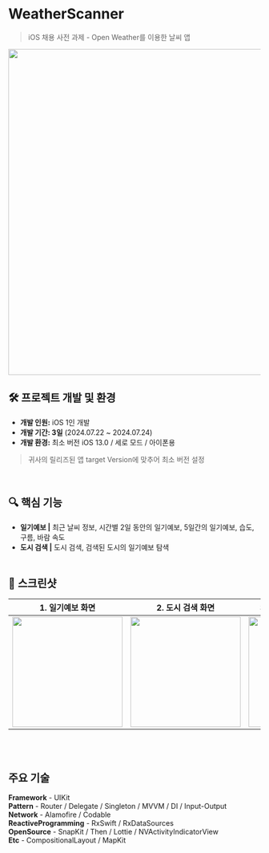 # WeatherScanner
> iOS 채용 사전 과제 - Open Weather를 이용한 날씨 앱
<img src=https://github.com/user-attachments/assets/625b0e27-9d43-4775-a296-a844836f2cba width=650>

## 🛠️ 프로젝트 개발 및 환경
- **개발 인원:** iOS 1인 개발
- **개발 기간: 3일** (2024.07.22 ~ 2024.07.24)
- **개발 환경:** 최소 버전 iOS 13.0 / 세로 모드 / 아이폰용
> 귀사의 릴리즈된 앱 target Version에 맞추어 최소 버전 설정
<br>


## 🔍 핵심 기능 
- **일기예보 |** 최근 날씨 정보, 시간별 2일 동안의 일기예보, 5일간의 일기예보, 습도, 구름, 바람 속도
- **도시 검색 |** 도시 검색, 검색된 도시의 일기예보 탐색 
<br><br>


## 📱 스크린샷
|1. 일기예보 화면|2. 도시 검색 화면|3. 선택된 도시의 일기예보|4. 네트워크 단절 상황|
|------|---|---|---|
|<img src=https://github.com/user-attachments/assets/10ea3ea9-9ffd-49e7-8344-923677f020f3 width=220>|<img src=https://github.com/user-attachments/assets/b1df100d-6141-420a-b5d9-fa8e4e7541cb width=220>|<img src=https://github.com/user-attachments/assets/1a0b9e51-9308-469c-a94e-bb53cc52d9d9 width=220>|<img src=https://github.com/user-attachments/assets/3d78c0fc-f9bc-4093-a10f-afef02642b19 width=220>|


<br><br>

## 주요 기술
**Framework** - UIKit <br>
**Pattern** - Router / Delegate / Singleton / MVVM / DI / Input-Output <br>
**Network** - Alamofire / Codable <br>
**ReactiveProgramming** - RxSwift / RxDataSources <br>
**OpenSource** - SnapKit / Then / Lottie / NVActivityIndicatorView <br>
**Etc** - CompositionalLayout / MapKit
<br><br>
